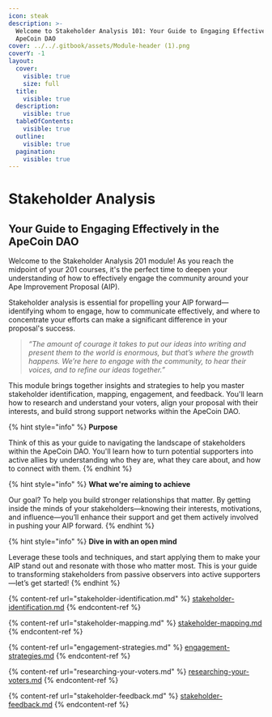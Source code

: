 ```yaml
---
icon: steak
description: >-
  Welcome to Stakeholder Analysis 101: Your Guide to Engaging Effectively in the
  ApeCoin DAO
cover: ../../.gitbook/assets/Module-header (1).png
coverY: -1
layout:
  cover:
    visible: true
    size: full
  title:
    visible: true
  description:
    visible: true
  tableOfContents:
    visible: true
  outline:
    visible: true
  pagination:
    visible: true
---
```


# Stakeholder Analysis

## Your Guide to Engaging Effectively in the ApeCoin DAO

Welcome to the Stakeholder Analysis 201 module! As you reach the midpoint of your 201 courses, it's the perfect time to deepen your understanding of how to effectively engage the community around your Ape Improvement Proposal (AIP).&#x20;

Stakeholder analysis is essential for propelling your AIP forward—identifying whom to engage, how to communicate effectively, and where to concentrate your efforts can make a significant difference in your proposal's success.

> _“The amount of courage it takes to put our ideas into writing and present them to the world is enormous, but that’s where the growth happens. We’re here to engage with the community, to hear their voices, and to refine our ideas together.”_

This module brings together insights and strategies to help you master stakeholder identification, mapping, engagement, and feedback. You'll learn how to research and understand your voters, align your proposal with their interests, and build strong support networks within the ApeCoin DAO.&#x20;

{% hint style="info" %}
**Purpose**

Think of this as your guide to navigating the landscape of stakeholders within the ApeCoin DAO. You'll learn how to turn potential supporters into active allies by understanding who they are, what they care about, and how to connect with them.
{% endhint %}

{% hint style="info" %}
**What we're aiming to achieve**&#x20;

Our goal? To help you build stronger relationships that matter. By getting inside the minds of your stakeholders—knowing their interests, motivations, and influence—you’ll enhance their support and get them actively involved in pushing your AIP forward.
{% endhint %}

{% hint style="info" %}
**Dive in with an open mind**

Leverage these tools and techniques, and start applying them to make your AIP stand out and resonate with those who matter most. This is your guide to transforming stakeholders from passive observers into active supporters—let’s get started!
{% endhint %}

{% content-ref url="stakeholder-identification.md" %}
[stakeholder-identification.md](stakeholder-identification.md)
{% endcontent-ref %}

{% content-ref url="stakeholder-mapping.md" %}
[stakeholder-mapping.md](stakeholder-mapping.md)
{% endcontent-ref %}

{% content-ref url="engagement-strategies.md" %}
[engagement-strategies.md](engagement-strategies.md)
{% endcontent-ref %}

{% content-ref url="researching-your-voters.md" %}
[researching-your-voters.md](researching-your-voters.md)
{% endcontent-ref %}

{% content-ref url="stakeholder-feedback.md" %}
[stakeholder-feedback.md](stakeholder-feedback.md)
{% endcontent-ref %}
